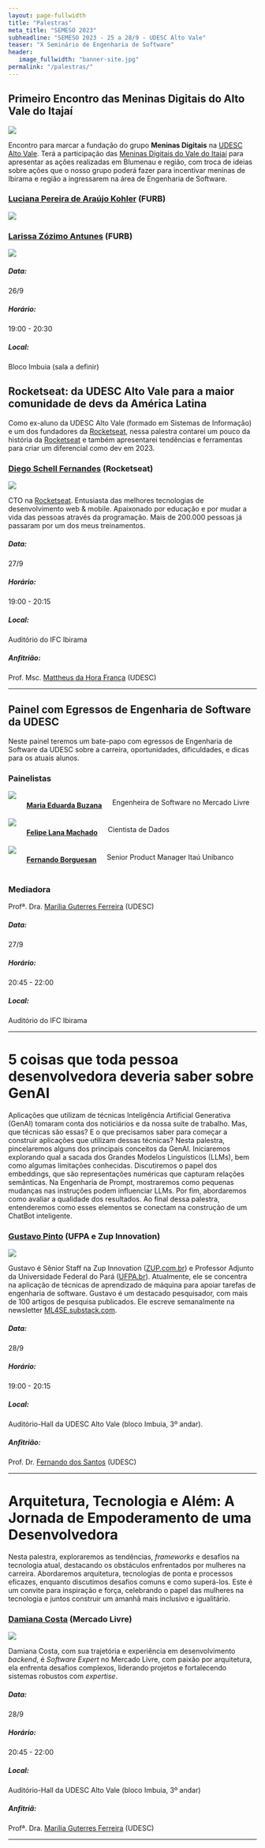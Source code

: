 ```yaml
---
layout: page-fullwidth
title: "Palestras"
meta_title: "SEMESO 2023"
subheadline: "SEMESO 2023 - 25 a 28/9 - UDESC Alto Vale"
teaser: "X Seminário de Engenharia de Software"
header:
   image_fullwidth: "banner-site.jpg"
permalink: "/palestras/"
---
```


<!-- {% include alert warning='<strong>ATENÇÃO</strong>. Programação preliminar, sujeita a alterações.' %} -->


<div class="row t30" id="meninas_digitais"></div>

## Primeiro Encontro das Meninas Digitais do Alto Vale do Itajaí

<img class="img-responsive" src="{{site.urlimg}}encontro-mdavi.jpg"/>

Encontro para marcar a fundação do grupo **Meninas Digitais** na [UDESC Alto Vale][ceavi]. Terá a participação das [Meninas Digitais do Vale do Itajaí][mdvi] para apresentar as ações realizadas em Blumenau e região, com troca de ideias sobre ações que o nosso grupo poderá fazer para incentivar meninas de Ibirama e região a ingressarem na área de Engenharia de Software.



### [Luciana Pereira de Araújo Kohler][lpak] (FURB)
<img class="img-responsive" src="{{site.urlimg}}foto-luciana-araujo-kohler.jpg"/>

### [Larissa Zózimo Antunes][lza] (FURB)
<img class="img-responsive" src="{{site.urlimg}}foto-larissa-zozimo-antunes.jpg"/>


##### Data:
26/9

##### Horário:
19:00 - 20:30

##### Local:
Bloco Imbuia (sala a definir)



<div class="row t30" id="palestra_a"></div>

## Rocketseat: da UDESC Alto Vale para a maior comunidade de devs da América Latina

Como ex-aluno da UDESC Alto Vale (formado em Sistemas de Informação) e um dos fundadores da [Rocketseat][rocketseat], nessa palestra contarei um pouco da história da [Rocketseat][rocketseat] e também apresentarei tendências e ferramentas para criar um diferencial como dev em 2023. 

### [Diego Schell Fernandes][dsf] (Rocketseat)
<img class="img-responsive" src="{{site.urlimg}}foto-diego-schell-fernandes.jpg"/>

CTO na [Rocketseat][rocketseat]. Entusiasta das melhores tecnologias de desenvolvimento web & mobile. Apaixonado por educação e por mudar a vida das pessoas através da programação. Mais de 200.000 pessoas já passaram por um dos meus treinamentos.

##### Data:
27/9

##### Horário:
19:00 - 20:15

##### Local:
Auditório do IFC Ibirama

##### Anfitrião: 
Prof. Msc. [Mattheus da Hora França][mhf] (UDESC)


<hr>
<div class="row t30" id="palestra_b"></div>

## Painel com Egressos de Engenharia de Software da UDESC

Neste painel teremos um bate-papo com egressos de Engenharia de Software da UDESC sobre a carreira, oportunidades, dificuldades, e dicas para os atuais alunos. 

### Painelistas
<div class="row">
  <div class="medium-4 large-4 columns">
    <img class="img-responsive" src="{{site.urlimg}}foto-maria-eduarda.jpg"/>
    <h4><a href="https://www.linkedin.com/in/maria-eduarda-buzana-306956175">Maria Eduarda Buzana</a></h4>
    <p>Engenheira de Software no Mercado Livre</p>
  </div>
  <div class="medium-4 large-4 columns">
    <img class="img-responsive" src="{{site.urlimg}}foto-felipe-lana.jpg"/>
    <h4><a href="https://www.linkedin.com/in/felipelanamachado">Felipe Lana Machado</a></h4>
    <p>Cientista de Dados</p>    
  </div>
  <div class="medium-4 large-4 columns">
    <img class="img-responsive" src="{{site.urlimg}}foto-fernando-borguesan.png"/>
    <h4><a href="https://www.linkedin.com/in/fernando-borguesan">Fernando Borguesan</a></h4>
    <p> Senior Product Manager Itaú Unibanco</p>
  </div>
</div>

### Mediadora
Profª. Dra. [Marília Guterres Ferreira][mgf] (UDESC)

##### Data:
27/9

##### Horário:
20:45 - 22:00

##### Local:
Auditório do IFC Ibirama


<hr>
<div class="row t30" id="palestra_c"></div>

# 5 coisas que toda pessoa desenvolvedora deveria saber sobre GenAI

Aplicações que utilizam de técnicas Inteligência Artificial Generativa (GenAI) tomaram conta dos noticiários e da nossa suíte de trabalho. Mas, que técnicas são essas? E o que precisamos saber para começar a construir aplicações que utilizam dessas técnicas? Nesta palestra, pincelaremos alguns dos principais conceitos da GenAI. Iniciaremos explorando qual a sacada dos Grandes Modelos Linguísticos (LLMs), bem como algumas limitações conhecidas. Discutiremos o papel dos embeddings, que são representações numéricas que capturam relações semânticas. Na Engenharia de Prompt, mostraremos como pequenas mudanças nas instruções podem influenciar LLMs. Por fim, abordaremos como avaliar a qualidade dos resultados. Ao final dessa palestra, entenderemos como esses elementos se conectam na construção de um ChatBot inteligente.

### [Gustavo Pinto][gp] (UFPA e Zup Innovation)
<img class="img-responsive" src="{{site.urlimg}}foto-gustavo-pinto.png"/>

Gustavo é Sênior Staff na Zup Innovation ([ZUP.com.br][zup]) e Professor Adjunto da Universidade Federal do Pará ([UFPA.br][ufpa]). Atualmente, ele se concentra na aplicação de técnicas de aprendizado de máquina para apoiar tarefas de engenharia de software. Gustavo é um destacado pesquisador, com mais de 100 artigos de pesquisa publicados. Ele escreve semanalmente na newsletter [ML4SE.substack.com][ml4se].

##### Data:
28/9

##### Horário:
19:00 - 20:15

##### Local:
Auditório-Hall da UDESC Alto Vale (bloco Imbuia, 3º andar).

##### Anfitrião: 
Prof. Dr. [Fernando dos Santos][fds] (UDESC)

<hr>
<div class="row t30" id="palestra_d"></div>

# Arquitetura, Tecnologia e Além: A Jornada de Empoderamento de uma Desenvolvedora

Nesta palestra, exploraremos as tendências, _frameworks_ e desafios na tecnologia atual, destacando os obstáculos enfrentados por mulheres na carreira. Abordaremos arquitetura, tecnologias de ponta e processos eficazes, enquanto discutimos desafios comuns e como superá-los.  Este é um convite para inspiração e força, celebrando o papel das mulheres na tecnologia e juntos construir um amanhã mais inclusivo e igualitário.

### [Damiana Costa][dc] (Mercado Livre)
<img class="img-responsive" src="{{site.urlimg}}foto-damiana-costa.png"/>

Damiana Costa, com sua trajetória e experiência em desenvolvimento _backend_, é _Software Expert_ no Mercado Livre, com paixão por arquitetura, ela enfrenta desafios complexos, liderando projetos e fortalecendo sistemas robustos com _expertise_.

##### Data:
28/9

##### Horário:
20:45 - 22:00

##### Local:
Auditório-Hall da UDESC Alto Vale (bloco Imbuia, 3º andar)

##### Anfitriã:
Profª. Dra. [Marília Guterres Ferreira][mgf] (UDESC)

<hr>


[dsf]: https://www.linkedin.com/in/diego-schell-fernandes/
[rocketseat]: https://www.rocketseat.com.br/
[mgf]: http://lattes.cnpq.br/9540472751590233
[fds]: http://lattes.cnpq.br/9532186865794326
[gp]: https://gustavopinto.org/
[dc]: https://www.linkedin.com/in/damianacosta/
[zup]: https://www.zup.com.br/
[ufpa]: http://ufba.br/
[ml4se]: https://ml4se.substack.com/
[mhf]: http://lattes.cnpq.br/2665316828133413
[ceavi]: http://www.ceavi.udesc.br
[mdvi]: https://meninasdigitaisval.wixsite.com/meninasdigitais
[lpak]: https://www.linkedin.com/in/luciana-pereira-de-ara%C3%BAjo-0b74b424
[lza]: https://www.linkedin.com/in/larissa-antunes-b30ba1238